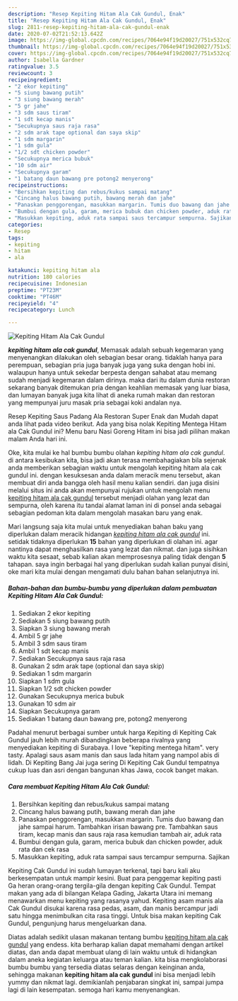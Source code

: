 ```yaml
---
description: "Resep Kepiting Hitam Ala Cak Gundul, Enak"
title: "Resep Kepiting Hitam Ala Cak Gundul, Enak"
slug: 2811-resep-kepiting-hitam-ala-cak-gundul-enak
date: 2020-07-02T21:52:13.642Z
image: https://img-global.cpcdn.com/recipes/7064e94f19d20027/751x532cq70/kepiting-hitam-ala-cak-gundul-foto-resep-utama.jpg
thumbnail: https://img-global.cpcdn.com/recipes/7064e94f19d20027/751x532cq70/kepiting-hitam-ala-cak-gundul-foto-resep-utama.jpg
cover: https://img-global.cpcdn.com/recipes/7064e94f19d20027/751x532cq70/kepiting-hitam-ala-cak-gundul-foto-resep-utama.jpg
author: Isabella Gardner
ratingvalue: 3.5
reviewcount: 3
recipeingredient:
- "2 ekor kepiting"
- "5 siung bawang putih"
- "3 siung bawang merah"
- "5 gr jahe"
- "3 sdm saus tiram"
- "1 sdt kecap manis"
- "Secukupnya saus raja rasa"
- "2 sdm arak tape optional dan saya skip"
- "1 sdm margarin"
- "1 sdm gula"
- "1/2 sdt chicken powder"
- "Secukupnya merica bubuk"
- "10 sdm air"
- "Secukupnya garam"
- "1 batang daun bawang pre potong2 menyerong"
recipeinstructions:
- "Bersihkan kepiting dan rebus/kukus sampai matang"
- "Cincang halus bawang putih, bawang merah dan jahe"
- "Panaskan penggorengan, masukkan margarin. Tumis duo bawang dan jahe sampai harum. Tambahkan irisan bawang pre. Tambahkan saus tiram, kecap manis dan saus raja rasa kemudian tambah air, aduk rata"
- "Bumbui dengan gula, garam, merica bubuk dan chicken powder, aduk rata dan cek rasa"
- "Masukkan kepiting, aduk rata sampai saus tercampur sempurna. Sajikan"
categories:
- Resep
tags:
- kepiting
- hitam
- ala

katakunci: kepiting hitam ala 
nutrition: 180 calories
recipecuisine: Indonesian
preptime: "PT23M"
cooktime: "PT46M"
recipeyield: "4"
recipecategory: Lunch

---
```



![Kepiting Hitam Ala Cak Gundul](https://img-global.cpcdn.com/recipes/7064e94f19d20027/751x532cq70/kepiting-hitam-ala-cak-gundul-foto-resep-utama.jpg)

<b><i>kepiting hitam ala cak gundul</i></b>, Memasak adalah sebuah kegemaran yang menyenangkan dilakukan oleh sebagian besar orang. tidaklah hanya para perempuan, sebagian pria juga banyak juga yang suka dengan hobi ini. walaupun hanya untuk sekedar berpesta dengan sahabat atau memang sudah menjadi kegemaran dalam dirinya. maka dari itu dalam dunia restoran sekarang banyak ditemukan pria dengan keahlian memasak yang luar biasa, dan lumayan banyak juga kita lihat di aneka rumah makan dan restoran yang mempunyai juru masak pria sebagai koki andalan nya.

Resep Kepiting Saus Padang Ala Restoran Super Enak dan Mudah dapat anda lihat pada video berikut. Ada yang bisa nolak Kepiting Mentega Hitam ala Cak Gundul ini? Menu baru Nasi Goreng Hitam ini bisa jadi pilihan makan malam Anda hari ini.

Oke, kita mulai ke hal bumbu bumbu olahan <i>kepiting hitam ala cak gundul</i>. di antara kesibukan kita, bisa jadi akan terasa membahagiakan bila sejenak anda memberikan sebagian waktu untuk mengolah kepiting hitam ala cak gundul ini. dengan kesuksesan anda dalam meracik menu tersebut, akan membuat diri anda bangga oleh hasil menu kalian sendiri. dan juga disini melalui situs ini anda akan mempunyai rujukan untuk mengolah menu <u>kepiting hitam ala cak gundul</u> tersebut menjadi olahan yang lezat dan sempurna, oleh karena itu tandai alamat laman ini di ponsel anda sebagai sebagian pedoman kita dalam mengolah masakan baru yang enak.


Mari langsung saja kita mulai untuk menyediakan bahan baku yang diperlukan dalam meracik hidangan <u><i>kepiting hitam ala cak gundul</i></u> ini. setidak tidaknya diperlukan <b>15</b> bahan yang diperlukan di olahan ini. agar nantinya dapat menghasilkan rasa yang lezat dan nikmat. dan juga sisihkan waktu kita sesaat, sebab kalian akan memprosesnya paling tidak dengan <b>5</b> tahapan. saya ingin berbagai hal yang diperlukan sudah kalian punyai disini, oke mari kita mulai dengan mengamati dulu bahan bahan selanjutnya ini.

<!--inarticleads1-->

##### Bahan-bahan dan bumbu-bumbu yang diperlukan dalam pembuatan Kepiting Hitam Ala Cak Gundul:

1. Sediakan 2 ekor kepiting
1. Sediakan 5 siung bawang putih
1. Siapkan 3 siung bawang merah
1. Ambil 5 gr jahe
1. Ambil 3 sdm saus tiram
1. Ambil 1 sdt kecap manis
1. Sediakan Secukupnya saus raja rasa
1. Gunakan 2 sdm arak tape (optional dan saya skip)
1. Sediakan 1 sdm margarin
1. Siapkan 1 sdm gula
1. Siapkan 1/2 sdt chicken powder
1. Gunakan Secukupnya merica bubuk
1. Gunakan 10 sdm air
1. Siapkan Secukupnya garam
1. Sediakan 1 batang daun bawang pre, potong2 menyerong


Padahal menurut berbagai sumber untuk harga Kepiting di Kepiting Cak Gundul jauh lebih murah dibandingkan beberapa rivalnya yang menyediakan kepiting di Surabaya. I love &#34;kepiting mentega hitam&#34;. very tasty. Apalagi saus asam manis dan saus lada hitam yang nampol abis di lidah. Di Kepiting Bang Jai juga sering Di Kepiting Cak Gundul tempatnya cukup luas dan asri dengan bangunan khas Jawa, cocok banget makan. 

<!--inarticleads2-->

##### Cara membuat Kepiting Hitam Ala Cak Gundul:

1. Bersihkan kepiting dan rebus/kukus sampai matang
1. Cincang halus bawang putih, bawang merah dan jahe
1. Panaskan penggorengan, masukkan margarin. Tumis duo bawang dan jahe sampai harum. Tambahkan irisan bawang pre. Tambahkan saus tiram, kecap manis dan saus raja rasa kemudian tambah air, aduk rata
1. Bumbui dengan gula, garam, merica bubuk dan chicken powder, aduk rata dan cek rasa
1. Masukkan kepiting, aduk rata sampai saus tercampur sempurna. Sajikan


Kepiting Cak Gundul ini sudah lumayan terkenal, tapi baru kali aku berkesempatan untuk mampir kesini. Buat para penggemar kepiting pasti Ga heran orang-orang tergila-gila dengan kepiting Cak Gundul. Tempat makan yang ada di bilangan Kelapa Gading, Jakarta Utara ini memang menawarkan menu kepiting yang rasanya yahud. Kepiting asam manis ala Cak Gundul disukai karena rasa pedas, asam, dan manis bercampur jadi satu hingga menimbulkan cita rasa tinggi. Untuk bisa makan kepiting Cak Gundul, pengunjung harus mengeluarkan dana. 

Diatas adalah sedikit ulasan makanan tentang bumbu <u>kepiting hitam ala cak gundul</u> yang endess. kita berharap kalian dapat memahami dengan artikel diatas, dan anda dapat membuat ulang di lain waktu untuk di hidangkan dalam aneka kegiatan keluarga atau teman kalian. kita bisa mengkolaborasi bumbu bumbu yang tersedia diatas selaras dengan keinginan anda, sehingga makanan <b>kepiting hitam ala cak gundul</b> ini bisa menjadi lebih yummy dan nikmat lagi. demikianlah penjabaran singkat ini, sampai jumpa lagi di lain kesempatan. semoga hari kamu menyenangkan.
